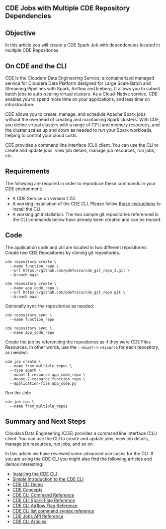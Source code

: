 ## CDE Jobs with Multiple CDE Repository Dependencies

## Objective

In this article you will create a CDE Spark Job with dependencies located in multiple CDE Repositories.

## On CDE and the CLI

CDE is the Cloudera Data Engineering Service, a containerized managed service for Cloudera Data Platform designed for Large Scale Batch and Streaming Pipelines with Spark, Airflow and Iceberg. It allows you to submit batch jobs to auto-scaling virtual clusters. As a Cloud-Native service, CDE enables you to spend more time on your applications, and less time on infrastructure.

CDE allows you to create, manage, and schedule Apache Spark jobs without the overhead of creating and maintaining Spark clusters. With CDE, you define virtual clusters with a range of CPU and memory resources, and the cluster scales up and down as needed to run your Spark workloads, helping to control your cloud costs.

CDE provides a command line interface (CLI) client. You can use the CLI to create and update jobs, view job details, manage job resources, run jobs, etc.

## Requirements

The following are required in order to reproduce these commands in your CDE environment:

* A CDE Service on version 1.23.
* A working installation of the CDE CLI. Please follow [these instructions](https://docs.cloudera.com/data-engineering/cloud/cli-access/topics/cde-cli.html) to install the CLI.
* A working git installation. The two sample git repositories referenced in the CLI commands below have already been created and can be reused.  

## Code

The application code and util are located in two different repositories. Create two CDE Repositories by cloning git repositories.

```
cde repository create \
  --name function_repo \
  --url https://github.com/pdefusco/cde_git_repo_2.git \
  --branch main
```

```
cde repository create \
  --name app_code_repo \
  --url https://github.com/pdefusco/cde_git_repo.git \
  --branch main
```

Optionally sync the repositories as needed:

```
cde repository sync \
  --name function_repo
```

```
cde repository sync \
  --name app_code_repo
```

Create the job by referencing the repositories as if they were CDE Files Resources. In other words, use the `--mount-n-resource` for each repository, as needed:

```
cde job create \
  --name from_multiple_repos \
  --type spark \
  --mount-1-resource app_code_repo \
  --mount-2-resource function_repo \
  --application-file app_code.py
```

Run the Job:

```
cde job run \
  --name from_multiple_repos
```

## Summary and Next Steps

Cloudera Data Engineering (CDE) provides a command line interface (CLI) client. You can use the CLI to create and update jobs, view job details, manage job resources, run jobs, and so on.

In this article we have reviewed some advanced use cases for the CLI. If you are using the CDE CLI you might also find the following articles and demos interesting:

* [Installing the CDE CLI](https://docs.cloudera.com/data-engineering/cloud/cli-access/topics/cde-cli.html)
* [Simple Introduction to the CDE CLI](https://github.com/pdefusco/CDE_CLI_Simple)
* [CDE CLI Demo](https://github.com/pdefusco/CDE_CLI_demo)
* [CDE Concepts](https://docs.cloudera.com/data-engineering/cloud/cli-access/topics/cde-cli-concepts.html)
* [CDE CLI Command Reference](https://docs.cloudera.com/data-engineering/cloud/cli-access/topics/cde-cli-reference.html)
* [CDE CLI Spark Flag Reference](https://docs.cloudera.com/data-engineering/cloud/cli-access/topics/cde-cli-spark-flag-reference.html)
* [CDE CLI Airflow Flag Reference](https://docs.cloudera.com/data-engineering/cloud/cli-access/topics/cde-cli-airflow-flag-reference.html)
* [CDE CLI list command syntax reference](https://docs.cloudera.com/data-engineering/cloud/cli-access/topics/cde-cli-list-flag-reference.html)
* [CDE Jobs API Reference](https://docs.cloudera.com/data-engineering/cloud/jobs-rest-api-reference/index.html)
* [CDE CLI Articles](https://github.com/pdefusco/CDE_CLI_Articles)
